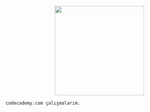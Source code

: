 <p align="center">
    <a href="https://www.codecademy.com/">
        <img height=240 src="https://www.digitaltalks.org/wp-content/uploads/2016/07/Codecademy.png">
    </a>
</p>

`codecademy.com çalışmalarım.`
